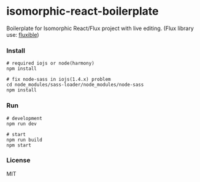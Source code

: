 # isomorphic-react-boilerplate

Boilerplate for Isomorphic React/Flux project with live editing. (Flux library use: [fluxible](https://github.com/yahoo/fluxible))

### Install

```
# required iojs or node(harmony)
npm install

# fix node-sass in iojs(1.4.x) problem
cd node_modules/sass-loader/node_modules/node-sass
npm install
```

### Run

```
# development
npm run dev

# start
npm run build
npm start
```

### License

MIT